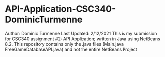 # API-Application-CSC340-DominicTurmenne
Author: Dominic Turmenne
Last Updated: 2/12/2021
This is my submission for CSC340 assignment #2: API Application; written in Java using NetBeans 8.2.
This repository contains only the .java files (Main.java, FreeGameDatabaseAPI.java) and not the entire NetBeans Project 
